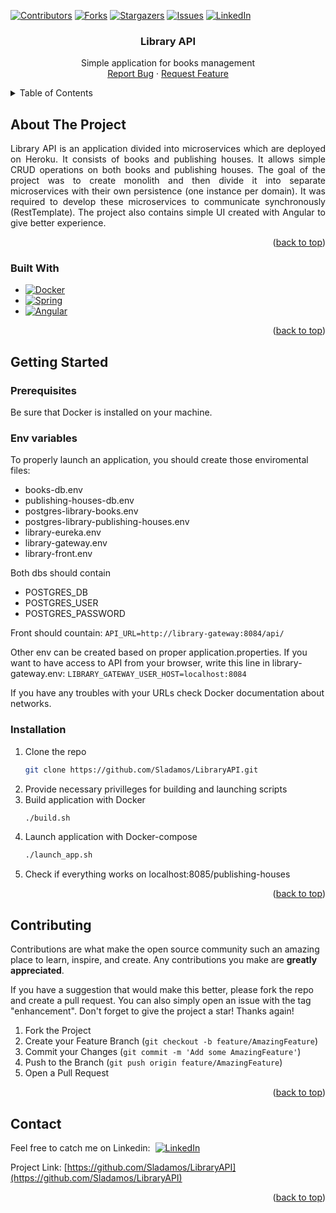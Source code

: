 <!-- Improved compatibility of back to top link: See: https://github.com/othneildrew/Best-README-Template/pull/73 -->
<a name="readme-top"></a>
<!--
*** Thanks for checking out the Best-README-Template. If you have a suggestion
*** that would make this better, please fork the repo and create a pull request
*** or simply open an issue with the tag "enhancement".
*** Don't forget to give the project a star!
*** Thanks again! Now go create something AMAZING! :D
-->



<!-- PROJECT SHIELDS -->
<!--
*** I'm using markdown "reference style" links for readability.
*** Reference links are enclosed in brackets [ ] instead of parentheses ( ).
*** See the bottom of this document for the declaration of the reference variables
*** for contributors-url, forks-url, etc. This is an optional, concise syntax you may use.
*** https://www.markdownguide.org/basic-syntax/#reference-style-links
-->
[![Contributors][contributors-shield]][contributors-url]
[![Forks][forks-shield]][forks-url]
[![Stargazers][stars-shield]][stars-url]
[![Issues][issues-shield]][issues-url]
[![LinkedIn][linkedin-shield]][linkedin-url]


<h3 align="center">Library API</h3>

  <p align="center">
    Simple application for books management
    <br />
    <a href="https://github.com/Sladamos/LibraryAPI/issues/new?labels=bug&template=bug-report---.md">Report Bug</a>
    ·
    <a href="https://github.com/Sladamos/LibraryAPI/issues/new?labels=enhancement&template=feature-request---.md">Request Feature</a>
  </p>



<!-- TABLE OF CONTENTS -->
<details>
  <summary>Table of Contents</summary>
  <ol>
    <li>
      <a href="#about-the-project">About The Project</a>
      <ul>
        <li><a href="#built-with">Built With</a></li>
      </ul>
    </li>
    <li>
      <a href="#getting-started">Getting Started</a>
      <ul>
        <li><a href="#prerequisites">Prerequisites</a></li>
        <li><a href="#installation">Installation</a></li>
      </ul>
    </li>
    <li><a href="#contributing">Contributing</a></li>
    <li><a href="#contact">Contact</a></li>
  </ol>
</details>



<!-- ABOUT THE PROJECT -->
## About The Project
<p style="text-align: justify">
Library API is an application divided into microservices which are deployed on Heroku. It consists of books and publishing houses. It allows simple CRUD operations on both books and publishing houses. The goal of the project was to create monolith and then divide it into separate microservices with their own persistence (one instance per domain). It was required to develop these microservices to communicate synchronously (RestTemplate). The project also contains simple UI created with Angular to give better experience.</p>

<p align="right">(<a href="#readme-top">back to top</a>)</p>



### Built With

* [![Docker][Docker.com]][Docker-url]
* [![Spring][Spring.io]][Spring-url]
* [![Angular][Angular.io]][Angular-url]

<p align="right">(<a href="#readme-top">back to top</a>)</p>



<!-- GETTING STARTED -->
## Getting Started

### Prerequisites

Be sure that Docker is installed on your machine.

### Env variables

To properly launch an application, you should create those enviromental files:
<ul>
    <li>books-db.env</li>
    <li>publishing-houses-db.env</li>
    <li>postgres-library-books.env</li>
    <li>postgres-library-publishing-houses.env</li>
    <li>library-eureka.env</li>
    <li>library-gateway.env</li>
    <li>library-front.env</li>
</ul>

Both dbs should contain
<ul>
    <li>POSTGRES_DB</li>
    <li>POSTGRES_USER</li>
    <li>POSTGRES_PASSWORD</li>
</ul>

Front should countain:
```API_URL=http://library-gateway:8084/api/```

Other env can be created based on proper application.properties. If you want to have access to API from your browser, write this line in library-gateway.env:
```LIBRARY_GATEWAY_USER_HOST=localhost:8084```

If you have any troubles with your URLs check Docker documentation about networks.

### Installation

1. Clone the repo
   ```sh
   git clone https://github.com/Sladamos/LibraryAPI.git
   ```
2. Provide necessary privilleges for building and launching scripts
3. Build application with Docker
   ```sh
   ./build.sh
   ```
4. Launch application with Docker-compose
   ```sh
   ./launch_app.sh
   ```
5. Check if everything works on localhost:8085/publishing-houses

<p align="right">(<a href="#readme-top">back to top</a>)</p>


<!-- CONTRIBUTING -->
## Contributing

Contributions are what make the open source community such an amazing place to learn, inspire, and create. Any contributions you make are **greatly appreciated**.

If you have a suggestion that would make this better, please fork the repo and create a pull request. You can also simply open an issue with the tag "enhancement".
Don't forget to give the project a star! Thanks again!

1. Fork the Project
2. Create your Feature Branch (`git checkout -b feature/AmazingFeature`)
3. Commit your Changes (`git commit -m 'Add some AmazingFeature'`)
4. Push to the Branch (`git push origin feature/AmazingFeature`)
5. Open a Pull Request

<p align="right">(<a href="#readme-top">back to top</a>)</p>



<!-- CONTACT -->
## Contact

Feel free to catch me on Linkedin: &nbsp;[![LinkedIn][linkedin-shield]][linkedin-url]

Project Link: [https://github.com/Sladamos/LibraryAPI](https://github.com/Sladamos/LibraryAPI)

<p align="right">(<a href="#readme-top">back to top</a>)</p>




<!-- MARKDOWN LINKS & IMAGES -->
<!-- https://www.markdownguide.org/basic-syntax/#reference-style-links -->
[contributors-shield]: https://img.shields.io/github/contributors/Sladamos/LibraryAPI.svg?style=for-the-badge
[contributors-url]: https://github.com/Sladamos/LibraryAPI/graphs/contributors
[forks-shield]: https://img.shields.io/github/forks/Sladamos/LibraryAPI.svg?style=for-the-badge
[forks-url]: https://github.com/Sladamos/LibraryAPI/network/members
[stars-shield]: https://img.shields.io/github/stars/Sladamos/LibraryAPI.svg?style=for-the-badge
[stars-url]: https://github.com/Sladamos/LibraryAPI/stargazers
[issues-shield]: https://img.shields.io/github/issues/Sladamos/LibraryAPI.svg?style=for-the-badge
[issues-url]: https://github.com/Sladamos/LibraryAPI/issues
[license-shield]: https://img.shields.io/github/license/Sladamos/LibraryAPI.svg?style=for-the-badge
[license-url]: https://github.com/Sladamos/LibraryAPI/blob/master/LICENSE.txt
[linkedin-shield]: https://img.shields.io/badge/-LinkedIn-black.svg?style=for-the-badge&logo=linkedin&colorB=555
[linkedin-url]: https://linkedin.com/in/linkedin_username
[product-screenshot]: images/screenshot.png
[Docker.com]: https://img.shields.io/badge/docker-%230db7ed.svg?style=for-the-badge&logo=docker&logoColor=white
[Docker-url]: https://www.docker.com/
[Spring.io]: https://img.shields.io/badge/SpringBoot-6DB33F?style=flat-square&logo=Spring&logoColor=white
[Spring-url]: https://spring.io/
[Angular.io]: https://img.shields.io/badge/Angular-DD0031?style=for-the-badge&logo=angular&logoColor=white
[Angular-url]: https://angular.io/
